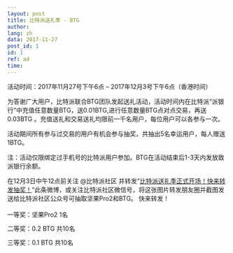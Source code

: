 ```yaml
---
layout: post
title: 比特派送礼季 - BTG
author: 
lang: zh
data: 2017-11-27
post_id: 1
id: 1
ref: ad
time: 
---
```


活动时间：2017年11月27号下午6点 – 2017年12月3号下午6点（香港时间）

为答谢广大用户，比特派联合BTG团队发起送礼活动，活动时间内在比特派“派银行”中充值任意数量BTG，送0.01BTG,进行任意数量BTG点对点交易，再送0.03BTG 。充值送礼和交易送礼均限前一千名用户，每位用户可以各参与一次。

活动期间所有参与过交易的用户有机会参与抽奖，共抽出5名幸运用户，每人赠送1BTG。

注：活动仅限绑定过手机号的比特派用户参加。BTG在活动结束后1-3天内发放致派银行余额。

在12月3日中午12点前关注 @比特派社区 并转发“<a href="https://m.weibo.cn/6404560407/4178748795784208" target="_blank">比特派送礼季正式开场！快来转发抽奖！</a>”此条微博，或关注比特派社区微信号，将这张图片转发朋友圈并截图发送给比特派社区公众号可抽取坚果Pro2和BTG。 快来转发！

<p style="padding:5px 0 0 0!important;line-height:1.3">一等奖：坚果Pro2 1名</p>
<p style="padding:0px !important;line-height:1.3">二等奖：0.2 BTG 共10名</p>
<p style="padding:0px !important;line-height:1.3">三等奖：0.1 BTG 共10名</p>

